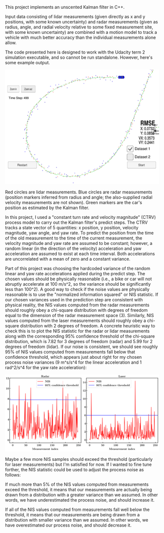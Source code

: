 [//]: # (Image References) 
[ukf_tracking]: ./ukf_tracking.png
[NIS]: ./postprocess_NIS/NIS.png

This project implements an unscented Kalman filter in C++. 

Input data consisting of lidar measurements (given directly as
x and y positions, with some known uncertainty) and radar
measurements (given as radius, angle, and radial velocity 
relative to some fixed measurement site, with some known uncertainty)
are combined with a motion model to track a vehicle with much better
accuracy than the individual measurements alone allow.

The code presented here is designed to work with the
Udacity term 2 simulation executable, and so cannot be run standalone.
However, here's some example output.  

![Tracking car with UKF][ukf_tracking]

Red circles are lidar measurements.
Blue circles are radar measurements (position markers inferred from radius and angle; 
the also-supplied radial velocity measurements are not shown).
Green markers are the car's position as estimated by the Kalman filter.

In this project, I used a "constant turn rate and velocity magnitude" (CTRV)
process model to carry out the Kalman filter's predict steps.  The CTRV 
tracks a state vector of 5 quantities:  x position, y position, velocity magnitude,
yaw angle, and yaw rate.  To predict the position from the time of the old measurement
to the time of the current measurement, the velocity magnitude and yaw rate are 
assumed to be constant; however, a random linear (in the direction of the velocity) 
acceleration and yaw acceleration are assumed to exist at each time interval. 
Both accelerations are uncorrelated with a mean of zero and a constant variance.

Part of this project was choosing the hardcoded 
variance of the random linear and yaw rate accelerations 
applied during the predict step.  The chosen values should be 
physically reasonable (i.e., a bike or car will not abruptly accelerate at 100 m/s^2, 
so the variance should be significantly less than 100^2).  A good way to check if 
the noise values are physically reasonable is to use the "normalized information squared"
or NIS statistic.  If our chosen variances used in the prediction
step are consistent with physical reality, the NIS values computed from the radar measurements 
should roughly obey a chi-square distribution with degrees of freedom equal
to the dimension of the radar
measurement space (3).
Similarly, NIS values computed from the laser measurements should roughly obey
a chi-square distribution with 2 degrees of freedom.
A concrete heuristic way to check this is to plot the NIS statistic for the 
radar or lidar measurements along with the corresponding 95% confidence threshold
of the chi-square distribution, which is 7.82 for 3 degrees of freedom (radar) 
and 5.99 for 2 degrees of freedom (lidar).  If our noise is consistent, we should 
see roughly 95% of NIS values computed from measurements fall below that
confidence threshold, which appears just about right for my chosen process
noise variances (9 m^s/s^4 for the linear acceleration and 1 rad^2/s^4 for the
yaw rate acceleration):

![NIS values][NIS]

Maybe a few more NIS samples should exceed the threshold (particularly for 
laser measurements) but I'm satisfied for now.  If I wanted to fine tune forther,
the NIS statistic could be used to adjust the process noise as follows:

If much more than 5% of the NIS values computed from measurements exceed the threshold,
it means that our measurements are actually being drawn from a distribution with
a greater variance than we assumed.  In other words, we have underestimated the process
noise, and should increase it.  

If all of the NIS values computed from measurements
fall well below the threshold, it means that our measurements are being drawn from 
a distribution with smaller variance than we assumed.  In other words, we have 
overestimated our process noise, and should decrease it.


